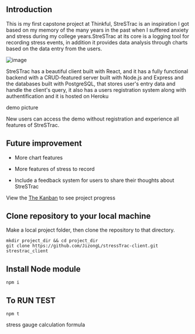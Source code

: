 ## Introduction
This is my first capstone project at Thinkful, StreSTrac is an inspiration I got based on my memory of the many years in the past when I suffered anxiety and stress during my college years.StreSTrac at its core is a logging tool for recording
stress events, in addition it provides data analysis through charts based on the data entry from the users. 


![image]('/src/assets/images/readme-demo-1.png') 


StreSTrac has a beautiful client built with React, and it has a fully functional backend with a CRUD-featured server built with Node.js and Express and the databases built with PostgreSQL, that stores user's entry data and handle the client's query, it also has a users registration system along with authentification and it is hosted on Heroku


demo picture 

New users can access the demo without registration and experience all features of StreSTrac. 

## Future improvement 
* More chart features

* More features of stress to record

* Include a feedback system for users to share their thoughts about StreSTrac





View the [The Kanban](https://github.com/JizongL/capstone-1-ideas/projects/3) to see project progress



## Clone repository to your local machine 

Make a local project folder, then clone the repository to that directory. 

```
mkdir project_dir && cd project_dir
git clone https://github.com/JizongL/stressTrac-client.git strestrac_client

```

## Install Node module

```
npm i

```

## To RUN TEST

```
npm t
```


stress gauge calculation formula 

<!-- \left(\sqrt{x}\right)^2 = x -->